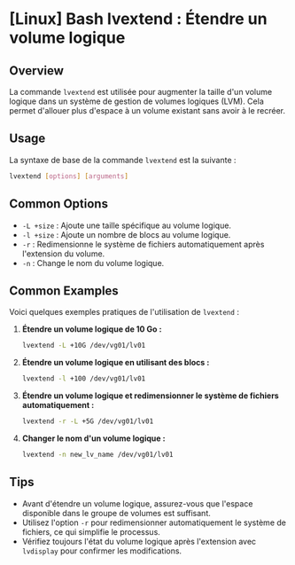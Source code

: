 # [Linux] Bash lvextend : Étendre un volume logique

## Overview
La commande `lvextend` est utilisée pour augmenter la taille d'un volume logique dans un système de gestion de volumes logiques (LVM). Cela permet d'allouer plus d'espace à un volume existant sans avoir à le recréer.

## Usage
La syntaxe de base de la commande `lvextend` est la suivante :

```bash
lvextend [options] [arguments]
```

## Common Options
- `-L +size` : Ajoute une taille spécifique au volume logique.
- `-l +size` : Ajoute un nombre de blocs au volume logique.
- `-r` : Redimensionne le système de fichiers automatiquement après l'extension du volume.
- `-n` : Change le nom du volume logique.

## Common Examples
Voici quelques exemples pratiques de l'utilisation de `lvextend` :

1. **Étendre un volume logique de 10 Go :**
   ```bash
   lvextend -L +10G /dev/vg01/lv01
   ```

2. **Étendre un volume logique en utilisant des blocs :**
   ```bash
   lvextend -l +100 /dev/vg01/lv01
   ```

3. **Étendre un volume logique et redimensionner le système de fichiers automatiquement :**
   ```bash
   lvextend -r -L +5G /dev/vg01/lv01
   ```

4. **Changer le nom d'un volume logique :**
   ```bash
   lvextend -n new_lv_name /dev/vg01/lv01
   ```

## Tips
- Avant d'étendre un volume logique, assurez-vous que l'espace disponible dans le groupe de volumes est suffisant.
- Utilisez l'option `-r` pour redimensionner automatiquement le système de fichiers, ce qui simplifie le processus.
- Vérifiez toujours l'état du volume logique après l'extension avec `lvdisplay` pour confirmer les modifications.